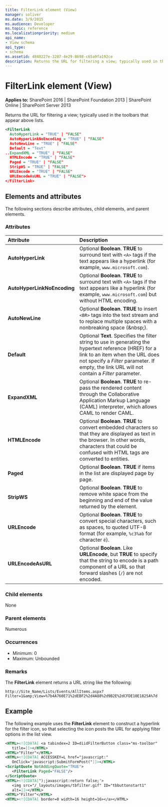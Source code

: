 ```yaml
---
title: FilterLink element (View)
manager: soliver
ms.date: 3/9/2015
ms.audience: Developer
ms.topic: reference
ms.localizationpriority: medium
api_name:
- View schema
api_type:
- schema
ms.assetid: 4840227e-3207-4e29-8698-c65a9fa192ce
description: Returns the URL for filtering a view; typically used in the toolbars that appear above lists.
---
```


# FilterLink element (View)

**Applies to:** SharePoint 2016 | SharePoint Foundation 2013 | SharePoint Online | SharePoint Server 2013

Returns the URL for filtering a view; typically used in the toolbars that appear above lists.

```XML
<FilterLink
  AutoHyperLink = "TRUE" | "FALSE"
  AutoHyperLinkNoEncoding = "TRUE" | "FALSE"
  AutoNewLine = "TRUE" | "FALSE"
  Default = "Text"
..ExpandXML = "TRUE" | "FALSE"
  HTMLEncode = "TRUE" | "FALSE"
  Paged = "TRUE" | "FALSE"
  StripWS = "TRUE" | "FALSE"
  URLEncode = "TRUE" | "FALSE"
  URLEncodeAsURL = "TRUE" | "FALSE">
</FilterLink>
```

## Elements and attributes

The following sections describe attributes, child elements, and parent elements.

### Attributes

|**Attribute**|**Description**|
|:-----|:-----|
|**AutoHyperLink** <br/> |Optional **Boolean**. **TRUE** to surround text with `<A>` tags if the text appears like a hyperlink (for example, `www.microsoft.com`).  <br/> |
|**AutoHyperLinkNoEncoding** <br/> |Optional **Boolean**. **TRUE** to surround text with `<A>` tags if the text appears like a hyperlink (for example, `www.microsoft.com`) but without HTML encoding.  <br/> |
|**AutoNewLine** <br/> |Optional **Boolean**. **TRUE** to insert `<BR>` tags into the text stream and to replace multiple spaces with a nonbreaking space (&amp;nbsp;).  <br/> |
|**Default** <br/> |Optional **Text**. Specifies the filter string to use in generating the hypertext reference (HREF) for a link to an item when the URL does not specify a _Filter_ parameter. If empty, the link URL will not contain a _Filter_ parameter.  <br/> |
|**ExpandXML** <br/> |Optional **Boolean**. **TRUE** to re-pass the rendered content through the Collaborative Application Markup Language (CAML) interpreter, which allows CAML to render CAML.  <br/> |
|**HTMLEncode** <br/> |Optional **Boolean**. **TRUE** to convert embedded characters so that they are displayed as text in the browser. In other words, characters that could be confused with HTML tags are converted to entities.  <br/> |
|**Paged** <br/> |Optional **Boolean**. **TRUE** if items in the list are displayed page by page.  <br/> |
|**StripWS** <br/> |Optional **Boolean**. **TRUE** to remove white space from the beginning and end of the value returned by the element.  <br/> |
|**URLEncode** <br/> |Optional **Boolean**. **TRUE** to convert special characters, such as spaces, to quoted UTF-8 format (for example, `%c3%ab` for character `ë`).  <br/> |
|**URLEncodeAsURL** <br/> |Optional **Boolean**. Like **URLEncode**, but **TRUE** to specify that the string to encode is a path component of a URL so that forward slashes (`/`) are not encoded.  <br/> |

### Child elements

None

### Parent elements

Numerous

### Occurrences

- Minimum: 0
- Maximum: Unbounded

### Remarks

The **FilterLink** element returns a URL string like the following:

```
http://Site_Name/Lists/Events/AllItems.aspx?Filter=1&amp;View=%7b4A760E71%2dEBF2%2d4A88%2d9B2E%2dCFDE10E1825A%7d
```

## Example

The following example uses the **FilterLink** element to construct a hyperlink for the filter icon, so that selecting the icon posts the URL for applying filter options in the list view.

```XML
<HTML><![CDATA[ <a tabindex=2 ID=diidFilterButton class="ms-toolbar"
   title=]]></HTML>
<HTML>"Filter"</HTML>
<HTML><![CDATA[ ACCESSKEY=L href="javascript:"
   OnClick='javascript:SubmitFormPost("]]></HTML>
<ScriptQuote NotAddingQuote="TRUE">
   <FilterLink Paged="FALSE"/>
</ScriptQuote>
<HTML><![CDATA[");javascript:return false;'>
   <img src="/_layouts/images/tbfilter.gif" ID="tbbuttonstart1"
   alt=]]></HTML>
<HTML>"Filter"</HTML>
<HTML><![CDATA[ border=0 width=16 height=16></a></HTML>
```

<br/>
